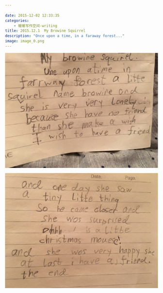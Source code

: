 ```yaml
---

date: 2015-12-02 12:33:35
categories:
    - 暖暖写作空间-writing
title: 2015.12.1  My Browine Squirrel
description: "Once upon a time, in a faraway forest..."
image: image_0.png
---
```

![](image_0.png)


![](image_1.png)

